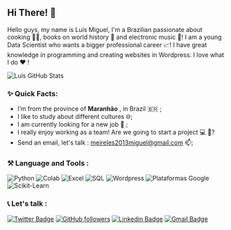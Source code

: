 ## Hi There! 👋 

<p>
 Hello guys, my name is Luís Miguel, I'm a Brazilian passionate about cooking 👨‍🍳, books on world history 🏰 and electronic music 🎹! I am a young Data Scientist who wants a bigger professional career 📈! I have great knowledge in programming and creating websites in Wordpress. I love what I do ❤️ !
 </p>
 
 ![Luís GitHub Stats](https://github-readme-stats.vercel.app/api?username=LuisMig-code&show_icons=true)

### ✨ Quick Facts:
- I’m from the province of **Maranhão** , in Brazil 🇧🇷 ;
- I like to study about different cultures 🌐;
- I am currently looking for a new job 🔩 ;
- I really enjoy working as a team! Are we going to start a project 💻 🔧?
- Send an email, let's talk : meireles2013miguel@gmail.com 📫;

### ⚒ Language and Tools :

![Python](https://img.shields.io/badge/-Python-black?style=flat-square&logo=python)
![Colab](https://img.shields.io/badge/-GoogleColab-black?style=flat-square&logo=googlecolab)
![Excel](https://img.shields.io/badge/-Excel-black?style=flat-square&logo=microsoftexcel)
![SQL](https://img.shields.io/badge/-MySQL-black?style=flat-square&logo=mysql)
![Wordpress](https://img.shields.io/badge/-Wordpress-black?style=flat-square&logo=wordpress)
![Plataformas Google](https://img.shields.io/badge/-Google-black?style=flat-square&logo=google)
![Scikit-Learn](https://img.shields.io/badge/-Scikit_Learn-black?style=flat-square&logo=sklearn)

### 📞 Let's talk :
[![Twitter Badge](https://img.shields.io/badge/-@aman_atg-1ca0f1?style=flat-square&labelColor=1ca0f1&logo=twitter&logoColor=white&link=https://twitter.com/aman_atg)](https://twitter.com/BayLeonhard_EuL)
[![GitHub followers](https://img.shields.io/github/followers/LuisMig-code-atg?label=Follow&style=social)](https://github.com/LuisMig-code/?tab=follow)
[![Linkedin Badge](https://img.shields.io/badge/-luis-miguel-code-atg?style=flat-square&logo=Linkedin&logoColor=white&link=https://www.linkedin.com/in/aman-atg/)](https://www.linkedin.com/in/luis-miguel-code/)
[![Gmail Badge](https://img.shields.io/badge/-aman.atg001@gmail.com-c14438?style=flat-square&logo=Gmail&logoColor=white&link=mailto:aman.atg001@gmail.com)](mailto:meireles2013miguel@gmail.com)
